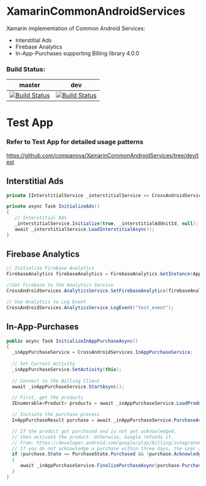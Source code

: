 # XamarinCommonAndroidServices
Xamarin implementation of Common Android Services:
- Interstitial Ads
- Firebase Analytics
- In-App-Purchases supporting Billing library 4.0.0

### Build Status:

master | dev
------------ | -------------
[![Build Status](https://dev.azure.com/cn-github-builds/GitHub%20Builds/_apis/build/status/companova.XamarinCommonAndroidServices?branchName=main)](https://dev.azure.com/cn-github-builds/GitHub%20Builds/_build/latest?definitionId=3&branchName=main)|[![Build Status](https://dev.azure.com/cn-github-builds/GitHub%20Builds/_apis/build/status/companova.XamarinCommonAndroidServices?branchName=dev)](https://dev.azure.com/cn-github-builds/GitHub%20Builds/_build/latest?definitionId=3&branchName=dev)

# Test App
### Refer to Test App for detailed usage patterns
https://github.com/companova/XamarinCommonAndroidServices/tree/dev/test

## Interstitial Ads

```csharp
private IInterstitialService _interstitialService => CrossAndroidServices.InterstitialService;

private async Task InitializeAds()
{
   // Interstitial Ads
   _interstitialService.Initialize(true, _interstitialAdUnitId, null);
   await _interstitialService.LoadInterstitialAsync();
}
```
## Firebase Analytics

```csharp
// Initialize Firebase Analytics
FirebaseAnalytics firebaseAnalytics = FirebaseAnalytics.GetInstance(Application);

//Set Firebase to the Analytics Service
CrossAndroidServices.AnalyticsService.SetFirebaseAnalytics(firebaseAnalytics);

// Use Analytics to Log Event
CrossAndroidServices.AnalyticsService.LogEvent("test_event");
```

## In-App-Purchases 

```csharp
public async Task InitializeInAppPurchaseAsync()
{
  _inAppPurchaseService = CrossAndroidServices.InAppPurchaseService;
  
  // Set Current Activity
  _inAppPurchaseService.SetActivity(this);
  
  // Connect to the Billing Client
  await _inAppPurchaseService.StartAsync();

  // First, get the products 
  IEnumerable<Product> products = await _inAppPurchaseService.LoadProductsAsync(new string[] { productId }, ProductType.NonConsumable);

  // Initiate the purchase process
  InAppPurchaseResult purchase = await _inAppPurchaseService.PurchaseAsync(productId);

  // If the product got purchased and is not yet acknowledged,
  // then activate the product. Otherwise, Google refunds it.
  // From: https://developer.android.com/google/play/billing/integrate#acknowledge
  // If you do not acknowledge a purchase within three days, the user automatically receives a refund, and Google Play revokes the purchase.
  if (purchase.State == PurchaseState.Purchased && !purchase.Acknowledged)
  {
     await _inAppPurchaseService.FinalizePurchaseAsync(purchase.PurchaseToken, ProductType.NonConsumable);
  }
}
```
